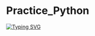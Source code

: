 # Practice_Python
[![Typing SVG](https://readme-typing-svg.herokuapp.com?color=%2336BCF7&lines=Начало+изучения+Python)](https://git.io/typing-svg)